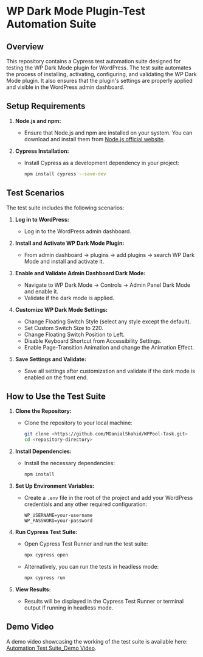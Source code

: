 # WP Dark Mode Plugin-Test Automation Suite

## Overview

This repository contains a Cypress test automation suite designed for testing the WP Dark Mode plugin for WordPress. The test suite automates the process of installing, activating, configuring, and validating the WP Dark Mode plugin. It also ensures that the plugin's settings are properly applied and visible in the WordPress admin dashboard.

## Setup Requirements

1. **Node.js and npm:** 
   - Ensure that Node.js and npm are installed on your system. You can download and install them from [Node.js official website](https://nodejs.org/).

2. **Cypress Installation:**
   - Install Cypress as a development dependency in your project:
     ```bash
     npm install cypress --save-dev
     ```

## Test Scenarios

The test suite includes the following scenarios:

1. **Log in to WordPress:**
   - Log in to the WordPress admin dashboard.

2. **Install and Activate WP Dark Mode Plugin:**
   - From admin dashboard -> plugins -> add plugins -> search WP Dark Mode and install and activate it.

3. **Enable and Validate Admin Dashboard Dark Mode:**
   - Navigate to WP Dark Mode → Controls → Admin Panel Dark Mode and enable it.
   - Validate if the dark mode is applied.

4. **Customize WP Dark Mode Settings:**
   - Change Floating Switch Style (select any style except the default).
   - Set Custom Switch Size to 220.
   - Change Floating Switch Position to Left.
   - Disable Keyboard Shortcut from Accessibility Settings.
   - Enable Page-Transition Animation and change the Animation Effect.

5. **Save Settings and Validate:**
   - Save all settings after customization and validate if the dark mode is enabled on the front end.

## How to Use the Test Suite

1. **Clone the Repository:**
   - Clone the repository to your local machine:
     ```bash
     git clone <https://github.com/MDanialShahid/WPPool-Task.git>
     cd <repository-directory>
     ```

2. **Install Dependencies:**
   - Install the necessary dependencies:
     ```bash
     npm install
     ```

3. **Set Up Environment Variables:**
   - Create a `.env` file in the root of the project and add your WordPress credentials and any other required configuration:
     ```
     WP_USERNAME=your-username
     WP_PASSWORD=your-password
     ```

4. **Run Cypress Test Suite:**
   - Open Cypress Test Runner and run the test suite:
     ```bash
     npx cypress open
     ```
   - Alternatively, you can run the tests in headless mode:
     ```bash
     npx cypress run
     ```

5. **View Results:**
   - Results will be displayed in the Cypress Test Runner or terminal output if running in headless mode.

## Demo Video

A demo video showcasing the working of the test suite is available here: [Automation Test Suite_Demo Video](<demo-video-link>).
